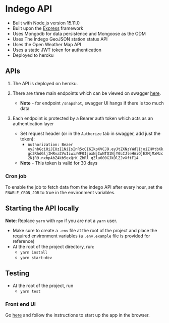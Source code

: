 # Indego API

- Built with Node.js version 15.11.0
- Built upon the [Express](https://expressjs.com/) framework
- Uses Mongodb for data persistence and Mongoose as the ODM 
- Uses The Indego GeoJSON station status API
- Uses the Open Weather Map API
- Uses a static JWT token for authentication
- Deployed to heroku

## APIs
1. The API is deployed on heroku.

1. There are three main endpoints which can be viewed on swagger [here](https://indego-api.herokuapp.com/api/v1/swagger).
    * **Note** - for endpoint `/snapshot`, swagger UI hangs if there is too much data
   
1. Each endpoint is protected by a Bearer auth token which acts as an authentication layer
    * Set request header (or in the `Authorize` tab in swagger, add just the token):
      * `Authorization: Beaer eyJhbGciOiJIUzI1NiIsInR5cCI6IkpXVCJ9.eyJtZXNzYWdlIjoiZHVtbXkgc3RhdGljIHRva2VuIiwiaWF0IjoxNjIwNTQ1NjY0LCJleHAiOjE2MjMxMzc2NjR9.nxbpAbZ4kb5exQrK_ZhRl_qZlu600GJkDlZJvXftF14`
    * **Note** - This token is valid for 30 days
    
### Cron job
To enable the job to fetch data from the indego API after every hour,
set the `ENABLE_CRON_JOB` to true in the environment variables.

## Starting the API locally
**Note**: Replace `yarn` with `npm` if you are not a `yarn` user.
* Make sure to create a `.env` file at the root of the project and place the required environment variables (a `.env.example` file is provided for reference)
* At the root of the project directory, run:
    * `yarn install`
    * `yarn start:dev`

## Testing
* At the root of the project, run
    * `yarn test`
    
### Front end UI
Go [here](https://github.com/usmanzaheer1995/indego-ui) and follow the instructions to
start up the app in the browser.
